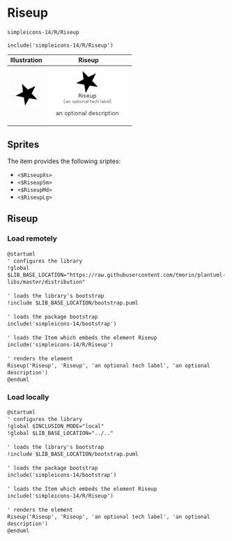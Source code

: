 # Riseup


```text
simpleicons-14/R/Riseup
```

```text
include('simpleicons-14/R/Riseup')
```



| Illustration | Riseup |
| :---: | :---: |
| ![illustration for Illustration](../../simpleicons-14/R/Riseup.png) | ![illustration for Riseup](../../simpleicons-14/R/Riseup.Local.png) |



## Sprites
The item provides the following sriptes:

- `<$RiseupXs>`
- `<$RiseupSm>`
- `<$RiseupMd>`
- `<$RiseupLg>`





## Riseup

### Load remotely
```plantuml
@startuml
' configures the library
!global $LIB_BASE_LOCATION="https://raw.githubusercontent.com/tmorin/plantuml-libs/master/distribution"

' loads the library's bootstrap
!include $LIB_BASE_LOCATION/bootstrap.puml

' loads the package bootstrap
include('simpleicons-14/bootstrap')

' loads the Item which embeds the element Riseup
include('simpleicons-14/R/Riseup')

' renders the element
Riseup('Riseup', 'Riseup', 'an optional tech label', 'an optional description')
@enduml
```

### Load locally
```plantuml
@startuml
' configures the library
!global $INCLUSION_MODE="local"
!global $LIB_BASE_LOCATION="../.."

' loads the library's bootstrap
!include $LIB_BASE_LOCATION/bootstrap.puml

' loads the package bootstrap
include('simpleicons-14/bootstrap')

' loads the Item which embeds the element Riseup
include('simpleicons-14/R/Riseup')

' renders the element
Riseup('Riseup', 'Riseup', 'an optional tech label', 'an optional description')
@enduml
```

